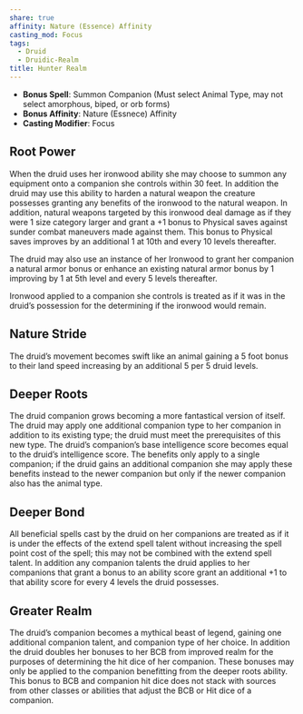 ```yaml
---
share: true
affinity: Nature (Essence) Affinity
casting_mod: Focus
tags:
  - Druid
  - Druidic-Realm
title: Hunter Realm
---
```


- **Bonus Spell**: Summon Companion (Must select Animal Type, may not select amorphous, biped, or orb forms)
- **Bonus Affinity**: Nature (Essnece) Affinity
- **Casting Modifier**: Focus
## Root Power
When the druid uses her ironwood ability she may choose to summon any equipment onto a companion she controls within 30 feet. In addition the druid may use this ability to harden a natural weapon the creature possesses granting any benefits of the ironwood to the natural weapon. In addition, natural weapons targeted by this ironwood deal damage as if they were 1 size category larger and grant a +1 bonus to Physical saves against sunder combat maneuvers made against them. This bonus to Physical saves improves by an additional 1 at 10th and every 10 levels thereafter.

The druid may also use an instance of her Ironwood to grant her companion a natural armor bonus or enhance an existing natural armor bonus by 1 improving by 1 at 5th level and every 5 levels thereafter.

Ironwood applied to a companion she controls is treated as if it was in the druid’s possession for the determining if the ironwood would remain.
## Nature Stride
The druid’s movement becomes swift like an animal gaining a 5 foot bonus to their land speed increasing by an additional 5 per 5 druid levels.
## Deeper Roots
The druid companion grows becoming a more fantastical version of itself. The druid may apply one additional companion type to her companion in addition to its existing type; the druid must meet the prerequisites of this new type. The druid’s companion’s base intelligence score becomes equal to the druid’s intelligence score. The benefits only apply to a single companion; if the druid gains an additional companion she may apply these benefits instead to the newer companion but only if the newer companion also has the animal type.
## Deeper Bond
All beneficial spells cast by the druid on her companions are treated as if it is under the effects of the extend spell talent without increasing the spell point cost of the spell; this may not be combined with the extend spell talent. In addition any companion talents the druid applies to her companions that grant a bonus to an ability score grant an additional +1 to that ability score for every 4 levels the druid possesses.
## Greater Realm
The druid’s companion becomes a mythical beast of legend, gaining one additional companion talent, and companion type of her choice. In addition the druid doubles her bonuses to her BCB from improved realm for the purposes of determining the hit dice of her companion. These bonuses may only be applied to the companion benefitting from the deeper roots ability. This bonus to BCB and companion hit dice does not stack with sources from other classes or abilities that adjust the BCB or Hit dice of a companion.